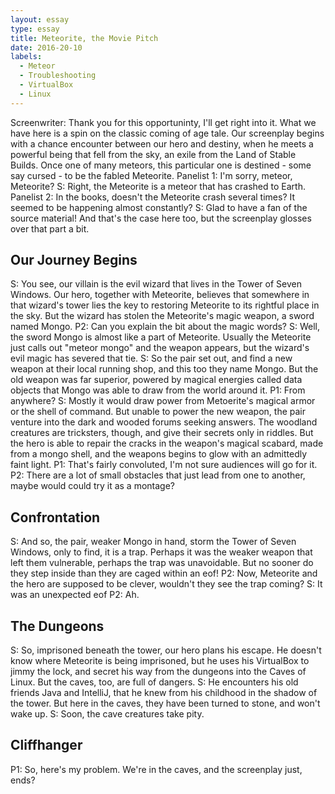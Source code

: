 ```yaml
---
layout: essay
type: essay
title: Meteorite, the Movie Pitch
date: 2016-20-10
labels:
  - Meteor
  - Troubleshooting
  - VirtualBox
  - Linux
---
```


Screenwriter: Thank you for this opportuninty, I'll get right into it. What we have here is a spin on the classic coming of age tale. Our screenplay begins with a chance encounter between our hero and destiny, when he meets a powerful being that fell from the sky, an exile from the Land of Stable Builds. Once one of many meteors, this particular one is destined - some say cursed - to be the fabled Meteorite.
Panelist 1: I'm sorry, meteor, Meteorite?
S: Right, the Meteorite is a meteor that has crashed to Earth.
Panelist 2: In the books, doesn't the Meteorite crash several times? It seemed to be happening almost constantly?
S: Glad to have a fan of the source material! And that's the case here too, but the screenplay glosses over that part a bit.

## Our Journey Begins

S: You see, our villain is the evil wizard that lives in the Tower of Seven Windows. Our hero, together with Meteorite, believes that somewhere in that wizard's tower lies the key to restoring Meteorite to its rightful place in the sky. But the wizard has stolen the Meteorite's magic weapon, a sword named Mongo.
P2: Can you explain the bit about the magic words?
S: Well, the sword Mongo is almost like a part of Meteorite. Usually the Meteorite just calls out "meteor mongo" and the weapon appears, but the wizard's evil magic has severed that tie.
S: So the pair set out, and find a new weapon at their local running shop, and this too they name Mongo. But the old weapon was far superior, powered by magical energies called data objects that Mongo was able to draw from the world around it.
P1: From anywhere?
S: Mostly it would draw power from Metoerite's magical armor or the shell of command. But unable to power the new weapon, the pair venture into the dark and wooded forums seeking answers. The woodland creatures are tricksters, though, and give their secrets only in riddles. But the hero is able to repair the cracks in the weapon's magical scabard, made from a mongo shell, and the weapons begins to glow with an admittedly faint light.
P1: That's fairly convoluted, I'm not sure audiences will go for it.
P2: There are a lot of small obstacles that just lead from one to another, maybe would could try it as a montage?

## Confrontation

S: And so, the pair, weaker Mongo in hand, storm the Tower of Seven Windows, only to find, it is a trap. Perhaps it was the weaker weapon that left them vulnerable, perhaps the trap was unavoidable. But no sooner do they step inside than they are caged within an eof! 
P2: Now, Meteorite and the hero are supposed to be clever, wouldn't they see the trap coming?
S: It was an unexpected eof
P2: Ah.

## The Dungeons

S: So, imprisoned beneath the tower, our hero plans his escape. He doesn't know where Meteorite is being imprisoned, but he uses his VirtualBox to jimmy the lock, and secret his way from the dungeons into the Caves of Linux. But the caves, too, are full of dangers. 
S: He encounters his old friends Java and IntelliJ, that he knew from his childhood in the shadow of the tower. But here in the caves, they have been turned to stone, and won't wake up. 
S: Soon, the cave creatures take pity.

## Cliffhanger

P1: So, here's my problem. We're in the caves, and the screenplay just, ends?
